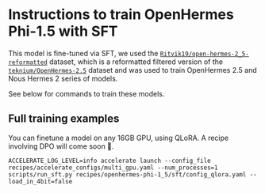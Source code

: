 
# Instructions to train OpenHermes Phi-1.5 with SFT

This model is fine-tuned via SFT, we used the [`Ritvik19/open-hermes-2_5-reformatted`](https://huggingface.co/datasets/Ritvik19/open-hermes-2_5-reformatted) dataset, which is a reformatted filtered version of the [`teknium/OpenHermes-2.5`]('https://huggingface.co/datasets/teknium/OpenHermes-2.5) dataset and was used to train OpenHermes 2.5 and Nous Hermes 2 series of models.

See below for commands to train these models.

## Full training examples

You can finetune a model on any 16GB GPU, using QLoRA. A recipe involving DPO will come soon 🤗.


```shell
ACCELERATE_LOG_LEVEL=info accelerate launch --config_file recipes/accelerate_configs/multi_gpu.yaml --num_processes=1 scripts/run_sft.py recipes/openhermes-phi-1_5/sft/config_qlora.yaml --load_in_4bit=false
```
